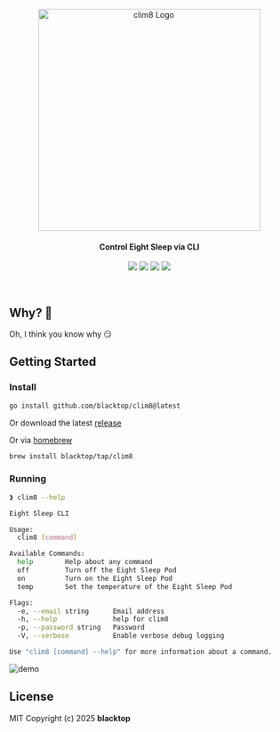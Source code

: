 <p align="center">
  <a href="https://github.com/blacktop/clim8"><img alt="clim8 Logo" src="https://raw.githubusercontent.com/blacktop/clim8/main/docs/logo.png" height="400" /></a>
  <h4><p align="center">Control Eight Sleep via CLI</p></h4>
  <p align="center">
    <a href="https://github.com/blacktop/clim8/actions" alt="Actions">
          <img src="https://github.com/blacktop/clim8/actions/workflows/go.yml/badge.svg" /></a>
    <a href="https://github.com/blacktop/clim8/releases/latest" alt="Downloads">
          <img src="https://img.shields.io/github/downloads/blacktop/clim8/total.svg" /></a>
    <a href="https://github.com/blacktop/clim8/releases" alt="GitHub Release">
          <img src="https://img.shields.io/github/release/blacktop/clim8.svg" /></a>
    <a href="http://doge.mit-license.org" alt="LICENSE">
          <img src="https://img.shields.io/:license-mit-blue.svg" /></a>
</p>
<br>

## Why? 🤔

Oh, I think you know why 😏

## Getting Started

### Install

```bash
go install github.com/blacktop/clim8@latest
```

Or download the latest [release](https://github.com/blacktop/clim8/releases/latest)

Or via [homebrew](https://brew.sh)

```bash
brew install blacktop/tap/clim8
```

### Running

```bash
❱ clim8 --help
```
```bash
Eight Sleep CLI

Usage:
  clim8 [command]

Available Commands:
  help        Help about any command
  off         Turn off the Eight Sleep Pod
  on          Turn on the Eight Sleep Pod
  temp        Set the temperature of the Eight Sleep Pod

Flags:
  -e, --email string      Email address
  -h, --help              help for clim8
  -p, --password string   Password
  -V, --verbose           Enable verbose debug logging

Use "clim8 [command] --help" for more information about a command.
```

![demo](vhs.gif)

## License

MIT Copyright (c) 2025 **blacktop**